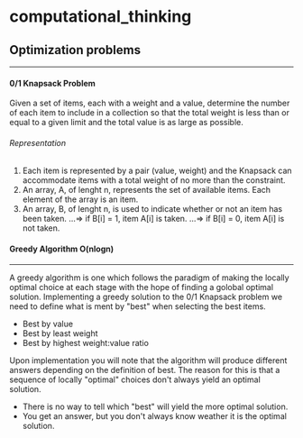 # computational_thinking

## Optimization problems
---
#### 0/1 Knapsack Problem 
Given a set of items, each with a weight and a value, determine the number of each item to include in a collection so that the total weight is less than or equal to a given limit and the total value is as large as possible.
###### Representation 
1. Each item is represented by a pair (value, weight) and the Knapsack can accommodate items with a total weight of no more than the constraint. 
2. An array, A, of lenght n, represents the set of available items. Each element of the array is an item.
3. An array, B, of lenght n, is used to indicate whether or not an item has been taken.
...=> if B[i] = 1, item A[i] is taken.
...=> if B[i] = 0, item A[i] is not taken.

#### Greedy Algorithm O(nlogn)
---
A greedy algorithm is one which follows the paradigm of making the locally optimal choice at each stage with the hope of finding a golobal optimal solution. Implementing a greedy solution to the 0/1 Knapsack problem we need to define what is ment by "best" when selecting the
best items. 
* Best by value 
* Best by least weight
* Best by highest weight:value ratio

Upon implementation you will note that the algorithm will produce different answers depending on the definition of best. The reason for this is that a sequence of locally "optimal" choices don't always yield an optimal solution. 
* There is no way to tell which "best" will yield the more optimal solution.
* You get an answer, but you don't always know weather it is the optimal solution. 
